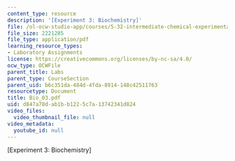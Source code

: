 ```yaml
---
content_type: resource
description: '[Experiment 3: Biochemistry]'
file: /ol-ocw-studio-app/courses/5-32-intermediate-chemical-experimentation-spring-2003/d847a78dab1bb1225c7a13742341d824_Bio_03.pdf
file_size: 2221285
file_type: application/pdf
learning_resource_types:
- Laboratory Assignments
license: https://creativecommons.org/licenses/by-nc-sa/4.0/
ocw_type: OCWFile
parent_title: Labs
parent_type: CourseSection
parent_uid: b6c351da-484d-4fda-8914-148c42511763
resourcetype: Document
title: Bio_03.pdf
uid: d847a78d-ab1b-b122-5c7a-13742341d824
video_files:
  video_thumbnail_file: null
video_metadata:
  youtube_id: null
---
```

[Experiment 3: Biochemistry]
